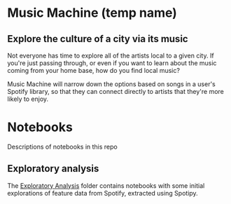 # Music Machine (temp name)
## Explore the culture of a city via its music 

Not everyone has time to explore all of the artists local to a given city. If you're just passing through, or even if you want to learn about the music coming from your home base, how do you find local music? 

Music Machine will narrow down the options based on songs in a user's Spotify library, so that they can connect directly to artists that they're more likely to enjoy. 

# Notebooks
Descriptions of notebooks in this repo

## Exploratory analysis
The [Exploratory Analysis](https://github.com/stasianik/music-machine/tree/master/exploratory_analysis) folder contains notebooks with some initial explorations of feature data from Spotify, extracted using Spotipy.
